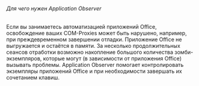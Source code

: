 ###### Для чего нужен Application Observer
Если вы занимаетесь автоматизацией приложений Office, освобождение ваших COM-Proxies может быть нарушено, например, при преждевременном завершении отладки. Приложение Office не выгружается и остаётся в памяти. За несколько продолжительных сеансов отработки возможно накопление большого количества зомби-экземпляров, которые могут (в зависимости от приложения Office) вызывать проблемы.  Application Observer помогает контролировать экземпляры приложений Office и при необходимости завершать их сочетанием клавиш.